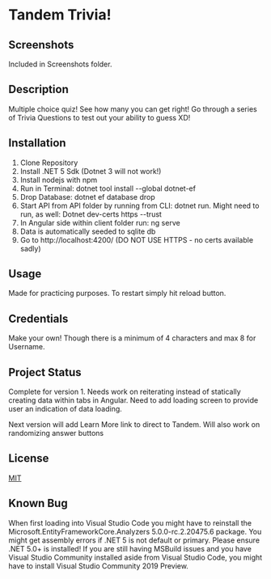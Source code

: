 # Tandem Trivia!
## Screenshots
 Included in Screenshots folder.

## Description
 Multiple choice quiz! See how many you can get right! Go through a series of Trivia Questions to test out your ability to guess XD!

## Installation
 1. Clone Repository
 2. Install .NET 5 Sdk (Dotnet 3 will not work!) 
 3. Install nodejs with npm
 4. Run in Terminal: dotnet tool install --global dotnet-ef
 5. Drop Database: dotnet ef database drop
 6. Start API from API folder by running from CLI: dotnet run. 
    Might need to run, as well: Dotnet dev-certs https --trust
 7. In Angular side within client folder run: ng serve
 8. Data is automatically seeded to sqlite db
 9. Go to http://localhost:4200/ (DO NOT USE HTTPS - no certs available sadly)

## Usage
 Made for practicing purposes. To restart simply hit reload button.

## Credentials
 Make your own! Though there is a minimum of 4 characters and max 8 for Username.
 
## Project Status
 Complete for version 1. Needs work on reiterating instead of statically creating data within tabs in Angular.
 Need to add loading screen to provide user an indication of data loading.
 
 Next version will add Learn More link to direct to Tandem.
 Will also work on randomizing answer buttons

## License
 [MIT](https://choosealicense.com/licenses/mit/)
 
## Known Bug
 When first loading into Visual Studio Code you might have to reinstall the Microsoft.EntityFrameworkCore.Analyzers 5.0.0-rc.2.20475.6 package.
 You might get assembly errors if .NET 5 is not default or primary. Please ensure .NET 5.0+ is installed!
 If you are still having MSBuild issues and you have Visual Studio Community installed aside from Visual Studio Code, you might have to install Visual Studio Community 2019 Preview.
